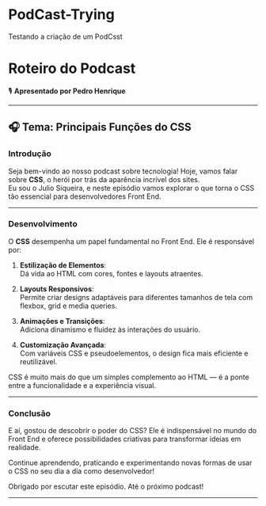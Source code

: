 # PodCast-Trying
Testando a criação de um PodCsst
# Roteiro do Podcast  
🎙 **Apresentado por Pedro Henrique**  

---

## 🎧 Tema: Principais Funções do CSS  

### Introdução  
Seja bem-vindo ao nosso podcast sobre tecnologia! Hoje, vamos falar sobre **CSS**, o herói por trás da aparência incrível dos sites.  
Eu sou o Julio Siqueira, e neste episódio vamos explorar o que torna o CSS tão essencial para desenvolvedores Front End.  

---

### Desenvolvimento  
O **CSS** desempenha um papel fundamental no Front End. Ele é responsável por:  

1. **Estilização de Elementos**:  
   Dá vida ao HTML com cores, fontes e layouts atraentes.  

2. **Layouts Responsivos**:  
   Permite criar designs adaptáveis para diferentes tamanhos de tela com flexbox, grid e media queries.  

3. **Animações e Transições**:  
   Adiciona dinamismo e fluidez às interações do usuário.  

4. **Customização Avançada**:  
   Com variáveis CSS e pseudoelementos, o design fica mais eficiente e reutilizável.  

CSS é muito mais do que um simples complemento ao HTML — é a ponte entre a funcionalidade e a experiência visual.  

---

### Conclusão  
E aí, gostou de descobrir o poder do CSS? Ele é indispensável no mundo do Front End e oferece possibilidades criativas para transformar ideias em realidade.  

Continue aprendendo, praticando e experimentando novas formas de usar o CSS no seu dia a dia como desenvolvedor!  

Obrigado por escutar este episódio. Até o próximo podcast!  

---


